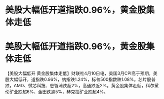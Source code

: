 # 美股大幅低开道指跌0.96%，黄金股集体走低

# 美股大幅低开道指跌0.96%，黄金股集体走低

【美股大幅低开
黄金股集体走低】财联社4月10日电，美国3月CPI高于预期，美股大幅低开，道指跌0.96%，纳指跌1.24%，标普500指数跌1.08%。芯片股普跌，AMD、微芯科技、恩智浦跌超2%，高通跌近2%。黄金股集体走低，科尔黛伦矿业跌超6%，金田跌逾5%，赫克拉矿业跌超4%。

